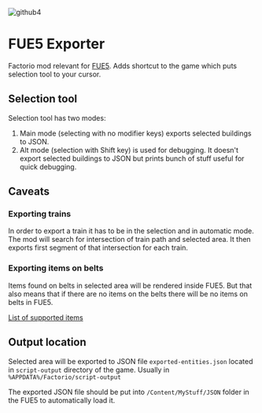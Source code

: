 ![github4](https://github.com/FUE5BASE/FUE5-Exporter/assets/127543827/111f1402-6e93-4af0-8ccd-dba43fb79da2)

# FUE5 Exporter
Factorio mod relevant for [FUE5](https://github.com/FUE5BASE/FUE5). Adds shortcut to the game which puts selection tool to your cursor. 

## Selection tool
Selection tool has two modes:
 1) Main mode (selecting with no modifier keys) exports selected buildings to JSON.
 2) Alt mode (selection with Shift key) is used for debugging. It doesn't export selected buildings to JSON but prints bunch of stuff useful for quick debugging.

## Caveats

### Exporting trains
In order to export a train it has to be in the selection and in automatic mode. The mod will search for intersection of train path and selected area. It then exports first segment of that intersection for each train.

### Exporting items on belts
Items found on belts in selected area will be rendered inside FUE5. But that also means that if there are no items on the belts there will be no items on belts in FUE5.

[List of supported items](https://github.com/FUE5BASE/FUE5/tree/main/Content/MyStuff/ENTITIES/ITEMS)

## Output location
Selected area will be exported to JSON file `exported-entities.json` located in `script-output` directory of the game. Usually in `%APPDATA%/Factorio/script-output`

The exported JSON file should be put into `/Content/MyStuff/JSON` folder in the FUE5 to automatically load it.
